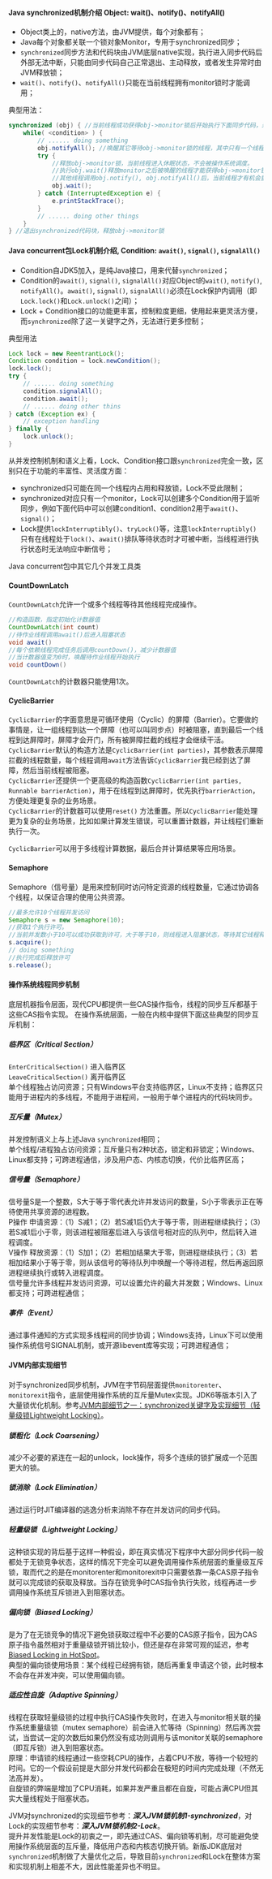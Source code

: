 #### Java synchronized机制介绍 Object: wait()、notify()、notifyAll()

- Object类上的，native方法，由JVM提供，每个对象都有；
- Java每个对象都关联一个锁对象Monitor，专用于synchronized同步；
- `synchronized`同步方法和代码块由JVM底层native实现，执行进入同步代码后外部无法中断，只能由同步代码自己正常退出、主动释放，或者发生异常时由JVM释放锁；
- `wait()`、`notify()`、`notifyAll()`只能在当前线程拥有monitor锁时才能调用；

典型用法：
```java
synchronized (obj) { //当前线程成功获得obj->monitor锁后开始执行下面同步代码，未能获取时一直等待。
    while( <condition> ) {
        // ...... doing something
        obj.notifyAll(); //唤醒其它等待obj->monitor锁的线程，其中只有一个线程会成功获得obj->monitor锁。
        try {
            //释放obj->monitor锁，当前线程进入休眠状态，不会被操作系统调度。
            //执行obj.wait()释放monitor之后被唤醒的线程才能获得obj->monitor锁。
            //其他线程调用obj.notify(), obj.notifyAll()后，当前线程才有机会重新获得obj->monitor锁，执行obj.wait()之后的代码。
            obj.wait(); 
        } catch (InterruptedException e) {
            e.printStackTrace();
        }
        // ...... doing other things
    }
} //退出synchronized代码块，释放obj->monitor锁
```

#### Java concurrent包Lock机制介绍, Condition: `await()`, `signal()`, `signalAll()`

- Condition自JDK5加入，是纯Java接口，用来代替`synchronized`；
- Condition的`await()`, `signal()`, `signalAll()`对应Object的`wait()`, `notify()`, `notifyAll()`。`await()`, `signal()`, `signalAll()`必须在Lock保护内调用（即`Lock.lock()`和`Lock.unlock()`之间）；
- Lock + Condition接口的功能更丰富，控制粒度更细，使用起来更灵活方便，而`synchronized`除了这一关键字之外，无法进行更多控制；

典型用法
```java
Lock lock = new ReentrantLock();
Condition condition = lock.newCondition();
lock.lock();
try {
    // ...... doing something
    condition.signalAll();
    condition.await();
    // ...... doing other thins
} catch (Exception ex) {
    // exception handling
} finally {
    lock.unlock();
}
```

从并发控制机制和语义上看，Lock、Condition接口跟`synchronized`完全一致，区别只在于功能的丰富性、灵活度方面：
- synchronized只可能在同一个线程内占用和释放锁，Lock不受此限制；
- synchronized对应只有一个monitor，Lock可以创建多个Condition用于监听同步，例如下面代码中可以创建condition1、condition2用于`await()`、`signal()`；
- Lock提供`lockInterruptibly()`、`tryLock()`等，注意`lockInterruptibly()`只有在线程处于`lock()`、`await()`排队等待状态时才可被中断，当线程进行执行状态时无法响应中断信号；

Java concurrent包中其它几个并发工具类

#### CountDownLatch
`CountDownLatch`允许一个或多个线程等待其他线程完成操作。
```java
//构造函数，指定初始化计数器值
CountDownLatch(int count)
//待作业线程调用await()后进入阻塞状态
void await()
//每个依赖线程完成任务后调用countDown()，减少计数器值
//当计数器值变为0时，唤醒待作业线程开始执行
void countDown()
```
`CountDownLatch`的计数器只能使用1次。

#### CyclicBarrier

`CyclicBarrier`的字面意思是可循环使用（Cyclic）的屏障（Barrier）。它要做的事情是，让一组线程到达一个屏障（也可以叫同步点）时被阻塞，直到最后一个线程到达屏障时，屏障才会开门，所有被屏障拦截的线程才会继续干活。`CyclicBarrier`默认的构造方法是`CyclicBarrier(int parties)`，其参数表示屏障拦截的线程数量，每个线程调用`await`方法告诉`CyclicBarrier`我已经到达了屏障，然后当前线程被阻塞。<br />
`CyclicBarrier`还提供一个更高级的构造函数`CyclicBarrier(int parties, Runnable barrierAction)`，用于在线程到达屏障时，优先执行`barrierAction`，方便处理更复杂的业务场景。<br />
`CyclicBarrier`的计数器可以使用`reset()` 方法重置。所以`CyclicBarrier`能处理更为复杂的业务场景，比如如果计算发生错误，可以重置计数器，并让线程们重新执行一次。

`CyclicBarrier`可以用于多线程计算数据，最后合并计算结果等应用场景。

#### Semaphore

Semaphore（信号量）是用来控制同时访问特定资源的线程数量，它通过协调各个线程，以保证合理的使用公共资源。
```java
//最多允许10个线程并发访问
Semaphore s = new Semaphore(10);
//获取1个执行许可。
//当前并发数小于10可以成功获取到许可，大于等于10，则线程进入阻塞状态，等待其它线程释放许可
s.acquire();
// doing something
//执行完成后释放许可
s.release();
```

#### 操作系统线程同步机制

底层机器指令层面，现代CPU都提供一些CAS操作指令，线程的同步互斥都基于这些CAS指令实现。
在操作系统层面，一般在内核中提供下面这些典型的同步互斥机制：

##### 临界区（Critical Section）
`EnterCriticalSection()` 进入临界区<br />
`LeaveCriticalSection()` 离开临界区<br /> 
单个线程独占访问资源；只有Windows平台支持临界区，Linux不支持；临界区只能用于进程内的多线程，不能用于进程间，一般用于单个进程内的代码块同步。

##### 互斥量（Mutex）
并发控制语义上与上述Java `synchronized`相同；<br />
单个线程/进程独占访问资源；互斥量只有2种状态，锁定和非锁定；Windows、Linux都支持；可跨进程通信，涉及用户态、内核态切换，代价比临界区高；

##### 信号量（Semaphore）
信号量S是一个整数，S大于等于零代表允许并发访问的数量，S小于零表示正在等待使用共享资源的进程数。<br />
P操作 申请资源：（1）S减1；（2）若S减1后仍大于等于零，则进程继续执行；（3）若S减1后小于零，则该进程被阻塞后进入与该信号相对应的队列中，然后转入进程调度。 <br />
V操作 释放资源：（1）S加1；（2）若相加结果大于零，则进程继续执行；（3）若相加结果小于等于零，则从该信号的等待队列中唤醒一个等待进程，然后再返回原进程继续执行或转入进程调度。<br />
信号量允许多线程并发访问资源，可以设置允许的最大并发数；Windows、Linux都支持；可跨进程通信；

##### 事件（Event）
通过事件通知的方式实现多线程间的同步协调；Windows支持，Linux下可以使用操作系统信号SIGNAL机制，或开源libevent库等实现；可跨进程通信；

#### JVM内部实现细节

对于synchronized同步机制，JVM在字节码层面提供`monitorenter`、`monitorexit`指令，底层使用操作系统的互斥量Mutex实现。JDK6等版本引入了大量锁优化机制。参考[JVM内部细节之一：synchronized关键字及实现细节（轻量级锁Lightweight Locking）](http://www.cnblogs.com/javaminer/p/3889023.html)。

##### 锁粗化（Lock Coarsening）
减少不必要的紧连在一起的unlock，lock操作，将多个连续的锁扩展成一个范围更大的锁。

##### 锁消除（Lock Elimination）
通过运行时JIT编译器的逃逸分析来消除不存在并发访问的同步代码。

##### 轻量级锁（Lightweight Locking）
这种锁实现的背后基于这样一种假设，即在真实情况下程序中大部分同步代码一般都处于无锁竞争状态，这样的情况下完全可以避免调用操作系统层面的重量级互斥锁，取而代之的是在monitorenter和monitorexit中只需要依靠一条CAS原子指令就可以完成锁的获取及释放。当存在锁竞争时CAS指令执行失败，线程再进一步调用操作系统互斥锁进入到阻塞状态。

##### 偏向锁（Biased Locking）
是为了在无锁竞争的情况下避免锁获取过程中不必要的CAS原子指令，因为CAS原子指令虽然相对于重量级锁开销比较小，但还是存在非常可观的延迟，参考[Biased Locking in HotSpot](https://blogs.oracle.com/dave/biased-locking-in-hotspot)。<br />
典型的偏向锁使用场景：某个线程已经拥有锁，随后再重复申请这个锁，此时根本不会存在并发冲突，可以使用偏向锁。

##### 适应性自旋（Adaptive Spinning）
线程在获取轻量级锁的过程中执行CAS操作失败时，在进入与monitor相关联的操作系统重量级锁（mutex semaphore）前会进入忙等待（Spinning）然后再次尝试，当尝试一定的次数后如果仍然没有成功则调用与该monitor关联的semaphore（即互斥锁）进入到阻塞状态。<br />
原理：申请锁的线程通过一些空耗CPU的操作，占着CPU不放，等待一个较短的时间。它的一个假设前提是大部分并发代码都会在极短的时间内完成处理（不然无法高并发）。<br />
自旋锁的弊端是增加了CPU消耗，如果并发严重且都在自旋，可能占满CPU但其实大量线程处于阻塞状态。

JVM对synchronized的实现细节参考：***深入JVM锁机制1-synchronized***，对Lock的实现细节参考：***深入JVM锁机制2-Lock***。<br />
提升并发性能是Lock的初衷之一，即先通过CAS、偏向锁等机制，尽可能避免使用操作系统层面的互斥量，降低用户态和内核态切换开销。新版JDK底层对`synchronized`机制做了大量优化之后，导致目前`synchronized`和Lock在整体方案和实现机制上相差不大，因此性能差异也不明显。